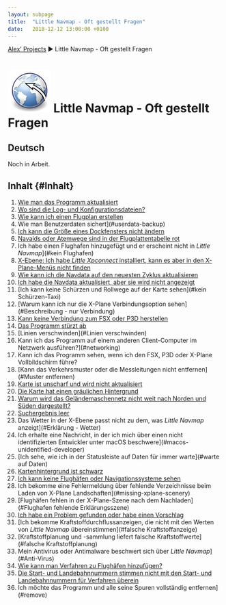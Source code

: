```yaml
---
layout: subpage
title:  "Little Navmap - Oft gestellt Fragen"
date:   2018-12-12 13:00:00 +0100
---
```


[Alex’ Projects](index.html) ► Little Navmap - Oft gestellt Fragen

# ![Little Navmap](assets/images/navroute.png) Little Navmap - Oft gestellt Fragen

## Deutsch

Noch in Arbeit.

<!--
## Contents {#contents}

1. [How to update the program](#update)
1. [Where are the log and configuration files?](#log-and-config-files)
1. [How can I create a flight plan](#flightplan)
1. [How to backup userdata](#userdata-backup)
1. [I cannot resize a dock window](#dock-frozen)
1. [Navaids or airways are red in the flight plan table](#red-navaids)
1. [I added an airport and it does not show up in _Little Navmap_](#no-airport)
1. [X-Plane: I installed _Little Xpconnect_ but cannot find it in the X-Plane menus](#xpconnect-menus)
1. [How can I update the navdata to the latest cycle](#update-navdata)
1. [I updated the navdata but it does not show up](#update-navdata-noshow)
1. [I cannot see aprons and taxiways on the map](#no-aprons-taxi)
1. [Why can I see only the X-Plane connect option](#xplane-connection-only)
1. [Cannot connect to FSX or P3D](#simconnect-issues)
1. [The program crashes](#crash)
1. [Lines disappearing](#lines-disappearing)
1. [Can I run the program on another client computer across the network](#networking)
1. [Can I see the program when running FSX, P3D or X-Plane fullscreen ](#sim-fullscreen)
1. [Cannot remove the traffic pattern or measurement lines](#remove-pattern)
1. [Map is fuzzy and not updating](#map-no-update)
1. [The map has a grayish backgroud](#map-gray)
1. [Why isn't the terrain mesh shown far North and South?](#terrain-mesh-limitations)
1. [Search result empty](#search-empty)
1. [Weather in X-Plane does not match what _Little Navmap_ displays](#xplane-weather)
1. [I get a message complaining about an unidentified developer on macOS](#macos-unidentified-developer)
1. [I see waiting for data forever in the statusbar](#waiting-for-data)
1. [Map background is black](#map-black)
1. [I cannot see any airports or navaids](#load-scenery)
1. [I get an error message about missing directories when loading X-Plane scenery](#missing-xplane-scenery)
1. [Airports missing in X-Plane scenery after reloading](#airports-missing-xplane-scenery)
1. [I found an issue or have a proposal](#issue-proposal)
1. [I get fuel flow indications that don't match _Little Navmap_'s values](#wrong-fuel-indication)
1. [Fuel planning and collection gives wrong fuel values](#wrong-fuel-planning)
1. [My anti-virus or anti-malware complains about _Little Navmap_](#anti-virus)
1. [How to add procedures to airports?](#add-procedures)
1. [Airport runway numbers don't match the runway numbers for procedures](#runway-mismatch)
1. [I'd like to completely remove the program and all of its traces](#remove)
-->

## Inhalt {#Inhalt}

1. [Wie man das Programm aktualisiert](#update)
1. [Wo sind die Log- und Konfigurationsdateien?](#log-and-config-files)
1. [Wie kann ich einen Flugplan erstellen](#Flugplan)
1. Wie man Benutzerdaten sichert](#userdata-backup)
1. [Ich kann die Größe eines Dockfensters nicht ändern](#dock-frozen)
1. [Navaids oder Atemwege sind in der Flugplattentabelle rot](#rot-navaids)
1. Ich habe einen Flughafen hinzugefügt und er erscheint nicht in _Little Navmap_](#kein Flughafen)
1. [X-Ebene: Ich habe _Little Xpconnect_ installiert, kann es aber in den X-Plane-Menüs nicht finden](#xpconnect-menus)
1. [Wie kann ich die Navdata auf den neuesten Zyklus aktualisieren](#update-navdata)
1. [Ich habe die Navdata aktualisiert, aber sie wird nicht angezeigt](#update-navdata-noshow)
1. [Ich kann keine Schürzen und Rollwege auf der Karte sehen](#kein Schürzen-Taxi)
1. [Warum kann ich nur die X-Plane Verbindungsoption sehen](#Beschreibung - nur Verbindung)
1. [Kann keine Verbindung zum FSX oder P3D herstellen](#simconnect-Probleme)
1. [Das Programm stürzt ab](#crash)
1. [Linien verschwinden](#Linien verschwinden)
1. Kann ich das Programm auf einem anderen Client-Computer im Netzwerk ausführen?](#networking)
1. Kann ich das Programm sehen, wenn ich den FSX, P3D oder X-Plane Vollbildschirm führe?
1. [Kann das Verkehrsmuster oder die Messleitungen nicht entfernen](#Muster entfernen)
1. [Karte ist unscharf und wird nicht aktualisiert](#map-no-update)
1. [Die Karte hat einen gräulichen Hintergrund](#map-grau)
1. [Warum wird das Geländemaschennetz nicht weit nach Norden und Süden dargestellt?](#Geländemaschen-Beschränkungen)
1. [Suchergebnis leer](#search-empty)
1. Das Wetter in der X-Ebene passt nicht zu dem, was _Little Navmap_ anzeigt](#Erklärung - Wetter)
1. Ich erhalte eine Nachricht, in der ich mich über einen nicht identifizierten Entwickler unter macOS beschwere](#macos-unidentified-developer)
1. [Ich sehe, wie ich in der Statusleiste auf Daten für immer warte](#warte auf Daten)
1. [Kartenhintergrund ist schwarz](#map-schwarz)
1. [Ich kann keine Flughäfen oder Navigationssysteme sehen](#Load-Szenerie)
1. Ich bekomme eine Fehlermeldung über fehlende Verzeichnisse beim Laden von X-Plane Landschaften](#missing-xplane-scenery)
1. [Flughäfen fehlen in der X-Plane-Szene nach dem Nachladen](#Flughafen fehlende Erklärungsszene)
1. [Ich habe ein Problem gefunden oder habe einen Vorschlag](#Themenvorschlag)
1. [Ich bekomme Kraftstoffdurchflussanzeigen, die nicht mit den Werten von _Little Navmap_ übereinstimmen](#falsche Kraftstoffanzeige)
1. [Kraftstoffplanung und -sammlung liefert falsche Kraftstoffwerte](#falsche Kraftstoffplanung)
1. Mein Antivirus oder Antimalware beschwert sich über _Little Navmap_](#Anti-Virus)
1. [Wie kann man Verfahren zu Flughäfen hinzufügen?](#add-Verfahren)
1. [Die Start- und Landebahnnummern stimmen nicht mit den Start- und Landebahnnummern für Verfahren überein](#Runway-Mismatch)
1. Ich möchte das Programm und alle seine Spuren vollständig entfernen](#remove)


